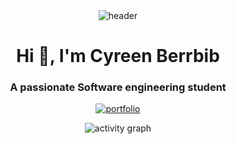 <div align="center">
  <img src="https://your-banner-image-url" alt="header"/>
</div>

<h1 align="center">Hi 👋, I'm Cyreen Berrbib</h1>
<h3 align="center">A passionate Software engineering student </h3>

<p align="center">
  <a href="https://your-portfolio.com" target="blank">
    <img align="center" src="https://img.shields.io/badge/Portfolio-%23000000.svg?style=for-the-badge&logo=firefox&logoColor=#FF7139" alt="portfolio"/>
  </a>
</p>

<div align="center">
  <img src="https://github-readme-activity-graph.vercel.app/graph?username=yourusername&theme=react-dark" alt="activity graph"/>
</div>

<!--
**Cyreenbr/cyreenbr** is a ✨ _special_ ✨ repository because its `README.md` (this file) appears on your GitHub profile.

Here are some ideas to get you started:

- 🔭 I’m currently working on ...
- 🌱 I’m currently learning ...
- 👯 I’m looking to collaborate on ...
- 🤔 I’m looking for help with ...
- 💬 Ask me about ...
- 📫 How to reach me: ...
- 😄 Pronouns: ...
- ⚡ Fun fact: ...
-->
